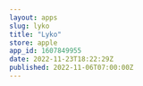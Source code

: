 ```yaml
---
layout: apps
slug: lyko
title: "Lyko"
store: apple
app_id: 1607849955
date: 2022-11-23T18:22:29Z
published: 2022-11-06T07:00:00Z
---
```

